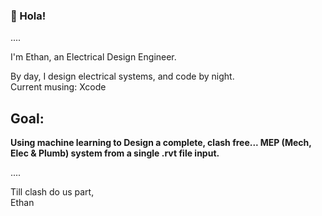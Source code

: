 ### 👋 Hola!

....

I'm Ethan, an Electrical Design Engineer. 

By day, I design electrical systems, and code by night.    
Current musing: Xcode


## **Goal:** ##
**Using machine learning to Design a complete, clash free... MEP (Mech, Elec & Plumb) system from a single .rvt file input.**

....


Till clash do us part,  
Ethan
